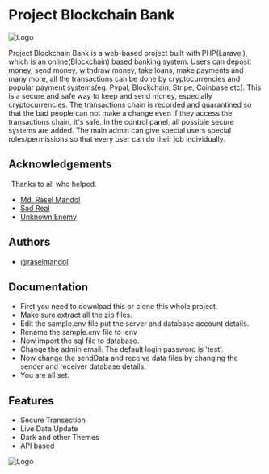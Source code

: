 
# Project Blockchain Bank
![Logo](https://datafloq.com/wp-content/uploads/2021/12/blog_pictures2FBlockchain-Technology-In-Banking-Sector-750x420.jpeg)


Project Blockchain Bank is a web-based project built with PHP(Laravel), which is an online(Blockchain) based banking system. Users can deposit money, send money, withdraw money, take loans, make payments and many more, all the transactions can be done by cryptocurrencies and popular payment systems(eg. Pypal, Blockchain, Stripe, Coinbase etc). This is a secure and safe way to keep and send money, especially cryptocurrencies. The transactions chain is recorded and quarantined so that the bad people can not make a change even if they access the transactions chain, it's safe. In the control panel, all possible secure systems are added. The main admin can give special users special roles/permissions so that every user can do their job individually.

## Acknowledgements
-Thanks to all who helped.
 - [Md. Rasel Mandol](https://github.com/sadreal)
 - [Sad Real](https://github.com/sadreal)
 - [Unknown Enemy](https://github.com/unknown-enemy)


## Authors

- [@raselmandol](https://www.github.com/raselmandol)


## Documentation

- First you need to download this or clone this whole project.
- Make sure extract all the zip files.
- Edit the sample.env file put the server and database account details.
- Rename the sample.env file to .env
- Now import the sql file to database.
- Change the admin email. The default login password is 'test'.
- Now change the sendData and receive data files by changing the sender and receiver database details.
- You are all set.


## Features

- Secure Transection
- Live Data Update
- Dark and other Themes
- API based


![Logo](https://datafloq.com/wp-content/uploads/2021/12/blog_pictures2FBlockchain-Technology-In-Banking-Sector-750x420.jpeg)

